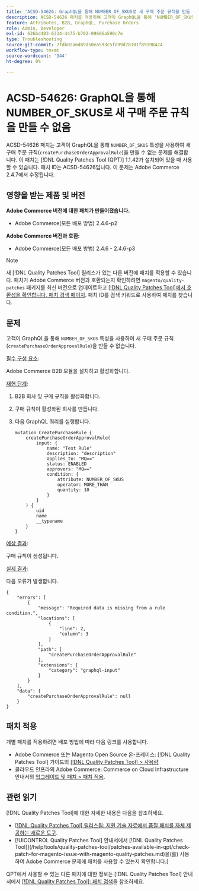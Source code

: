 ```yaml
---
title: 'ACSD-54626: GraphQL을 통해 NUMBER_OF_SKUS로 새 구매 주문 규칙을 만들 수 없음'
description: ACSD-54626 패치를 적용하여 고객이 GraphQL을 통해 'NUMBER_OF_SKUS' 속성으로 새 구매 주문 규칙('createPurchaseOrderApprovalRule')을 생성할 수 없는 Adobe Commerce 문제를 수정합니다.
feature: Attributes, B2B, GraphQL, Purchase Orders
role: Admin, Developer
exl-id: 626bd403-6334-4475-b702-09606a590c7e
type: Troubleshooting
source-git-commit: 7fdb02a6d89d50ea593c5fd99d78101f89198424
workflow-type: tm+mt
source-wordcount: '344'
ht-degree: 0%

---
```


# ACSD-54626: GraphQL을 통해 NUMBER_OF_SKUS로 새 구매 주문 규칙을 만들 수 없음

ACSD-54626 패치는 고객이 GraphQL을 통해 `NUMBER_OF_SKUS` 특성을 사용하여 새 구매 주문 규칙(`createPurchaseOrderApprovalRule`)을 만들 수 없는 문제를 해결합니다. 이 패치는 [!DNL Quality Patches Tool (QPT)] 1.1.42가 설치되어 있을 때 사용할 수 있습니다. 패치 ID는 ACSD-54626입니다. 이 문제는 Adobe Commerce 2.4.7에서 수정됩니다.

## 영향을 받는 제품 및 버전

**Adobe Commerce 버전에 대한 패치가 만들어졌습니다.**

* Adobe Commerce(모든 배포 방법) 2.4.6-p2

**Adobe Commerce 버전과 호환:**

* Adobe Commerce(모든 배포 방법) 2.4.6 - 2.4.6-p3

>[!NOTE]
>
>새 [!DNL Quality Patches Tool] 릴리스가 있는 다른 버전에 패치를 적용할 수 있습니다. 패치가 Adobe Commerce 버전과 호환되는지 확인하려면 `magento/quality-patches` 패키지를 최신 버전으로 업데이트하고 [[!DNL Quality Patches Tool]에서 호환성을 확인합니다. 패치 검색 페이지](https://experienceleague.adobe.com/tools/commerce-quality-patches/index.html). 패치 ID를 검색 키워드로 사용하여 패치를 찾습니다.

## 문제

고객이 GraphQL을 통해 `NUMBER_OF_SKUS` 특성을 사용하여 새 구매 주문 규칙(`createPurchaseOrderApprovalRule`)을 만들 수 없습니다.

<u>필수 구성 요소</u>:

Adobe Commerce B2B 모듈을 설치하고 활성화합니다.

<u>재현 단계</u>:

1. B2B 회사 및 구매 규칙을 활성화합니다.
1. 구매 규칙이 활성화된 회사를 만듭니다.
1. 다음 GraphQL 쿼리를 실행합니다.

   ```
   mutation CreatePurchaseRule {
       createPurchaseOrderApprovalRule(
           input: {
               name: "Test Rule"
               description: "description"
               applies_to: "MQ=="
               status: ENABLED
               approvers: "MQ=="
               condition: {
                   attribute: NUMBER_OF_SKUS
                   operator: MORE_THAN
                   quantity: 10
               }
           }
       ) {
           uid
           name
           __typename
       }
   }
   ```

<u>예상 결과</u>:

구매 규칙이 생성됩니다.

<u>실제 결과</u>:

다음 오류가 발생합니다.

```
{
    "errors": [
        {
            "message": "Required data is missing from a rule condition.",
            "locations": [
                {
                    "line": 2,
                    "column": 3
                }
            ],
            "path": [
                "createPurchaseOrderApprovalRule"
            ],
            "extensions": {
                "category": "graphql-input"
            }
        }
    ],
    "data": {
        "createPurchaseOrderApprovalRule": null
    }
}
```

## 패치 적용

개별 패치를 적용하려면 배포 방법에 따라 다음 링크를 사용합니다.

* Adobe Commerce 또는 Magento Open Source 온-프레미스: [!DNL Quality Patches Tool] 가이드의 [[!DNL Quality Patches Tool] > 사용량](/help/tools/quality-patches-tool/usage.md)
* 클라우드 인프라의 Adobe Commerce: Commerce on Cloud Infrastructure 안내서의 [업그레이드 및 패치 > 패치 적용](https://experienceleague.adobe.com/docs/commerce-cloud-service/user-guide/develop/upgrade/apply-patches.html).

## 관련 읽기

[!DNL Quality Patches Tool]에 대한 자세한 내용은 다음을 참조하세요.

* [[!DNL Quality Patches Tool] 릴리스됨: 지원 기술 자료에서 품질 패치를 자체 제공하는 새로운 도구](https://experienceleague.adobe.com/en/docs/commerce-operations/tools/quality-patches-tool/quality-patches-tool-to-self-serve-quality-patches).
* [!UICONTROL Quality Patches Tool] 안내서에서  [!DNL Quality Patches Tool]](/help/tools/quality-patches-tool/patches-available-in-qpt/check-patch-for-magento-issue-with-magento-quality-patches.md)을(를) 사용하여 Adobe Commerce 문제에 패치를 사용할 수 있는지 확인합니다.[


QPT에서 사용할 수 있는 다른 패치에 대한 정보는 [!DNL Quality Patches Tool] 안내서에서 [[!DNL Quality Patches Tool]: 패치 검색](https://experienceleague.adobe.com/tools/commerce-quality-patches/index.html)을 참조하세요.

